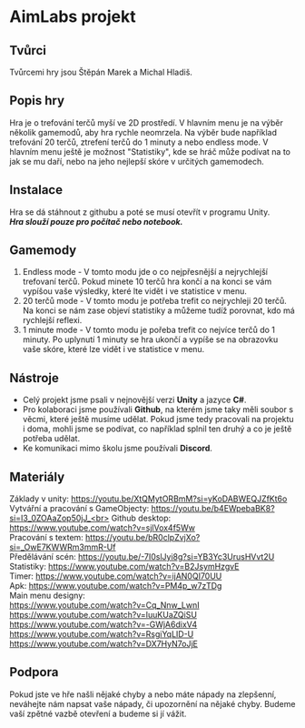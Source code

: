# AimLabs projekt
## Tvůrci
Tvůrcemi hry jsou Štěpán Marek a Michal Hladiš.
## Popis hry
Hra je o trefování terčů myší ve 2D prostředí. V hlavním menu je na výběr několik gamemodů, aby hra rychle neomrzela. Na výběr bude například trefování 20 terčů, ztrefení terčů do 1 minuty a nebo endless mode. V hlavním menu ještě je možnost "Statistiky", kde se hráč může podívat na to jak se mu daří, nebo na jeho nejlepší skóre v určitých gamemodech.
## Instalace
Hra se dá stáhnout z githubu a poté se musí otevřít v programu Unity.<br>
***Hra slouží pouze pro počítač nebo notebook.***
## Gamemody
1. Endless mode - V tomto modu jde o co nejpřesnější a nejrychlejší trefovaní terčů. Pokud minete 10 terčů hra končí a na konci se vám vypíšou vaše výsledky, které lte vidět i ve statistice v menu.
2. 20 terčů mode - V tomto modu je potřeba trefit co nejrychleji 20 terčů. Na konci se nám zase objeví statistiky a můžeme tudíž porovnat, kdo má rychlejší reflexi.
3. 1 minute mode - V tomto modu je pořeba trefit co nejvíce terčů do 1 minuty. Po uplynutí 1 minuty se hra ukončí a vypíše se na obrazovku vaše skóre, které lze vidět i ve statistice v menu.
## Nástroje
+ Celý projekt jsme psali v nejnovější verzi __Unity__ a jazyce __C#__.
+ Pro kolaboraci jsme používali __Github__, na kterém jsme taky měli soubor s věcmi, které ještě musíme udělat. Pokud jsme tedy pracovali na projektu i doma, mohli jsme se podívat, co například splnil ten druhý a co je ještě potřeba udělat.
+ Ke komunikaci mimo školu jsme používali __Discord__.
## Materiály
Základy v unity: https://youtu.be/XtQMytORBmM?si=yKoDABWEQJZfKt6o<br>
Vytvářní a pracování s GameObjecty: https://youtu.be/b4EWpebaBK8?si=I3_0ZOAaZop50jJ_<br>
Github desktop: https://www.youtube.com/watch?v=sjlVox4f5Ww<br>
Pracování s textem: https://youtu.be/bR0clpZvjXo?si=_OwE7KWWRm3mmR-Uf<br>
Předělávání scén: https://youtu.be/-7I0slJyi8g?si=YB3Yc3UrusHVvt2U<br>
Statistiky: https://www.youtube.com/watch?v=B2JsymHzgvE<br>
Timer: https://www.youtube.com/watch?v=ijAN0QI70UU<br>
Apk: https://www.youtube.com/watch?v=PM4p_w7zTDg<br>
Main menu designy:<br>
https://www.youtube.com/watch?v=Cq_Nnw_LwnI<br>
https://www.youtube.com/watch?v=IuuKUaZQiSU<br>
https://www.youtube.com/watch?v=-GWjA6dixV4<br>
https://www.youtube.com/watch?v=RsgiYqLID-U<br>
https://www.youtube.com/watch?v=DX7HyN7oJjE
## Podpora
Pokud jste ve hře našli nějaké chyby a nebo máte nápady na zlepšenní, neváhejte nám napsat vaše nápady, či upozornění na nějaké chyby. Budeme vaší zpětné vazbě otevření a budeme si jí vážit.
